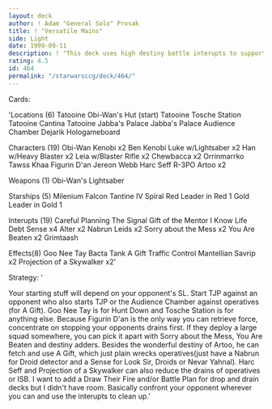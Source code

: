 ```yaml
---
layout: deck
author: ! Adam "General Solo" Prosak
title: ! "Versatile Mains"
side: Light
date: 1999-09-11
description: ! "This deck uses high destiny battle interupts to support your mains assault.  Many of the cards in the deck serve more than one function."
rating: 4.5
id: 464
permalink: "/starwarsccg/deck/464/"
---
```

Cards: 

'Locations (6)
Tatooine Obi-Wan's Hut (start)
Tatooine Tosche Station
Tatooine Cantina
Tatooine Jabba's Palace
Jabba's Palace Audience Chamber
Dejarik Hologameboard

Characters (19)
Obi-Wan Kenobi x2
Ben Kenobi
Luke w/Lightsaber x2
Han w/Heavy Blaster x2
Leia w/Blaster Rifle x2
Chewbacca x2
Orrinmarrko
Tawss Khaa
Figurin D'an
Jereon Webb
Harc Seff
R-3PO
Artoo x2

Weapons (1)
Obi-Wan's Lightsaber

Starships (5)
Milenium Falcon
Tantine IV
Spiral
Red Leader in Red 1
Gold Leader in Gold 1

Interupts (19)
Careful Planning
The Signal
Gift of the Mentor
I Know
Life Debt
Sense x4
Alter x2
Nabrun Leids x2
Sorry about the Mess x2
You Are Beaten x2
Grimtaash

Effects(8)
Goo Nee Tay
Bacta Tank
A Gift
Traffic Control
Mantellian Savrip x2
Projection of a Skywalker x2'

Strategy: '

Your starting stuff will depend on your opponent's SL.  Start TJP against an opponent who also starts TJP or the Audience Chamber against operatives (for A Gift).  Goo Nee Tay is for Hunt Down and Tosche Station is for anything else.   Because Figurin D'an is the only way you can retrieve force, concentrate on stopping your opponents drains first.  If they deploy a large squad somewhere, you can pick it apart with Sorry about the Mess, You Are Beaten and destiny adders.	Besides the wonderful destiny of Artoo, he can fetch and use A Gift, which just plain wrecks operatives(just have a Nabrun for Droid detector and a Sense for Look Sir, Droids or Nevar Yahnal).  Harc Seff and Projection of a Skywalker can also reduce the drains of operatives or ISB.  I want to add a Draw Their Fire and/or Battle Plan for drop and drain decks but I didn't have room.  Basically confront your opponent wherever you can and use the interupts to clean up.'
